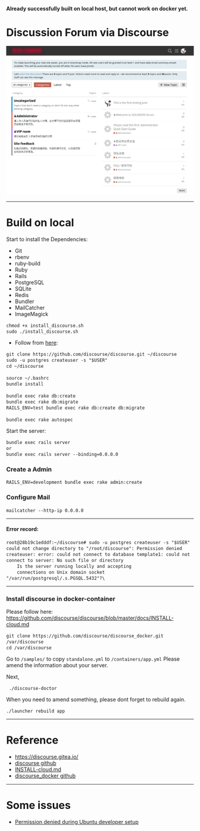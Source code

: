 **Already successfully built on local host, but cannot work on docker yet.**

# Discussion Forum via Discourse
![](./assets/img.png)

---
# Build on local
Start to install the Dependencies:
- Git
- rbenv 
- ruby-build 
- Ruby 
- Rails 
- PostgreSQL 
- SQLite
- Redis 
- Bundler 
- MailCatcher 
- ImageMagick 

```
chmod +x install_discourse.sh
sudo ./install_discourse.sh
```

- Follow from [here](https://meta.discourse.org/t/beginners-guide-to-install-discourse-on-ubuntu-for-development/14727):

```
git clone https://github.com/discourse/discourse.git ~/discourse
sudo -u postgres createuser -s "$USER"
cd ~/discourse

source ~/.bashrc
bundle install

bundle exec rake db:create 
bundle exec rake db:migrate
RAILS_ENV=test bundle exec rake db:create db:migrate

bundle exec rake autospec
```

Start the server:
```
bundle exec rails server
or
bundle exec rails server --binding=0.0.0.0
```

### Create a Admin

```
RAILS_ENV=development bundle exec rake admin:create
```

### Configure Mail

```
mailcatcher --http-ip 0.0.0.0
```

---
#### Error record:

```
root@28b19c1edddf:~/discourse# sudo -u postgres createuser -s "$USER"
could not change directory to "/root/discourse": Permission denied
createuser: error: could not connect to database template1: could not connect to server: No such file or directory
	Is the server running locally and accepting
	connections on Unix domain socket "/var/run/postgresql/.s.PGSQL.5432"?\
```

---
### Install discourse in docker-container

Please follow here: https://github.com/discourse/discourse/blob/master/docs/INSTALL-cloud.md

```
git clone https://github.com/discourse/discourse_docker.git /var/discourse
cd /var/discourse
```

Go to `/samples/` to copy `standalone.yml` to `/containers/app.yml`
Please amend the information about your server.

Next,
```
 ./discourse-doctor
```
When you need to amend something, please dont forget to rebuild again.
```
./launcher rebuild app
```

---
# Reference

- https://discourse.gitea.io/
- [discourse github](https://github.com/discourse/discourse)
- [INSTALL-cloud.md](https://github.com/discourse/discourse/blob/master/docs/INSTALL-cloud.md)
- [discourse_docker github](https://github.com/discourse/discourse_docker)

---
# Some issues

- [Permission denied during Ubuntu developer setup](https://meta.discourse.org/t/permission-denied-during-ubuntu-developer-setup/121371/3)
